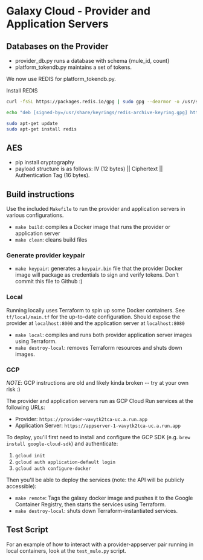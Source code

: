 # Galaxy Cloud - Provider and Application Servers

## Databases on the Provider
* provider_db.py runs a database with schema {mule_id, count}
* platform_tokendb.py maintains a set of tokens.  

We now use REDIS for platform_tokendb.py. 

Install REDIS

```bash
curl -fsSL https://packages.redis.io/gpg | sudo gpg --dearmor -o /usr/share/keyrings/redis-archive-keyring.gpg

echo "deb [signed-by=/usr/share/keyrings/redis-archive-keyring.gpg] https://packages.redis.io/deb $(lsb_release -cs) main" | sudo tee /etc/apt/sources.list.d/redis.list

sudo apt-get update
sudo apt-get install redis
```

## AES
* pip install cryptography
* payload structure is as follows: IV (12 bytes) || Ciphertext || Authentication Tag (16 bytes).

## Build instructions

Use the included `Makefile` to run the provider and application servers in various configurations.

 * `make build`: compiles a Docker image that runs the provider or application server
 * `make clean`: cleans build files

### Generate provider keypair

 * `make keypair`: generates a `keypair.bin` file that the provider Docker image will package as credentials to sign and verify tokens. Don't commit this file to Github :)

### Local

Running locally uses Terraform to spin up some Docker containers. See `tf/local/main.tf` for the up-to-date configuration. Should expose the provider at `localhost:8000` and the application server at `localhost:8080`

 * `make local`: compiles and runs both provider application server images using Terraform.
 * `make destroy-local`: removes Terraform resources and shuts down images.

### GCP

*NOTE*: GCP instructions are old and likely kinda broken -- try at your own risk :)

The provider and application servers run as GCP Cloud Run services at the following URLs:

* Provider: `https://provider-vavytk2tca-uc.a.run.app`
* Application Server: `https://appserver-1-vavytk2tca-uc.a.run.app`

To deploy, you'll first need to install and configure the GCP SDK (e.g. `brew install google-cloud-sdk`) and authenticate:

1. `gcloud init`
2. `gcloud auth application-default login`
3. `gcloud auth configure-docker`

Then you'll be able to deploy the services (note: the API will be publicly accessible):

 * `make remote`: Tags the galaxy docker image and pushes it to the Google Container Registry, then starts the services using Terraform.
 * `make destroy-local`: shuts down Terraform-instantiated services.

## Test Script

For an example of how to interact with a provider-appserver pair running in local containers, look at the `test_mule.py` script.
